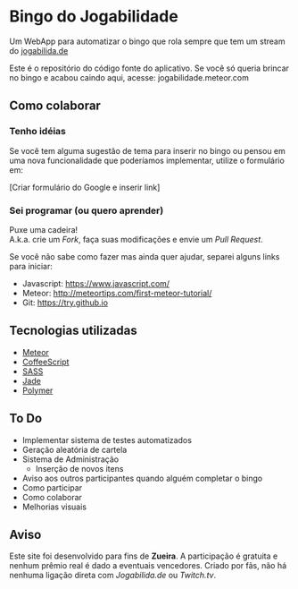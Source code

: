 # Bingo do Jogabilidade
Um WebApp para automatizar o bingo que rola sempre que tem um stream do [jogabilida.de](http://jogabilida.de)

Este é o repositório do código fonte do aplicativo. Se você só queria brincar no bingo e acabou caindo aqui, acesse: jogabilidade.meteor.com

## Como colaborar

### Tenho idéias
Se você tem alguma sugestão de tema para inserir no bingo ou pensou em uma nova funcionalidade que poderíamos implementar, utilize o formulário em:

[Criar formulário do Google e inserir link]

### Sei programar (ou quero aprender)

Puxe uma cadeira!  
A.k.a. crie um *Fork*, faça suas modificações e envie um *Pull Request*.

Se você não sabe como fazer mas ainda quer ajudar, separei alguns links para iniciar:

* Javascript: https://www.javascript.com/
* Meteor: http://meteortips.com/first-meteor-tutorial/
* Git: https://try.github.io

## Tecnologias utilizadas
* [Meteor](http://meteor.com)
* [CoffeeScript](http://coffeescript.org)
* [SASS](http://sass-lang.com/)
* [Jade](https://github.com/mquandalle/meteor-jade)
* [Polymer](http://polymer-project.org/)

## To Do
* Implementar sistema de testes automatizados
* Geração aleatória de cartela
* Sistema de Administração
  * Inserção de novos itens
* Aviso aos outros participantes quando alguém completar o bingo
* Como participar
* Como colaborar
* Melhorias visuais

## Aviso
Este site foi desenvolvido para fins de **Zueira**. A participação é gratuita e nenhum prêmio real é dado a eventuais vencedores. Criado por fãs, não há nenhuma ligação direta com *Jogabilida.de* ou *Twitch.tv*.
